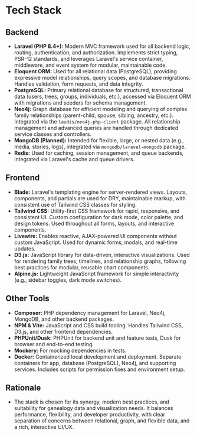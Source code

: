 # Tech Stack

## Backend
- **Laravel (PHP 8.4+):** Modern MVC framework used for all backend logic, routing, authentication, and authorization. Implements strict typing, PSR-12 standards, and leverages Laravel's service container, middleware, and event system for modular, maintainable code.
- **Eloquent ORM:** Used for all relational data (PostgreSQL), providing expressive model relationships, query scopes, and database migrations. Handles validation, form requests, and data integrity.
- **PostgreSQL:** Primary relational database for structured, transactional data (users, trees, groups, individuals, etc.), accessed via Eloquent ORM with migrations and seeders for schema management.
- **Neo4j:** Graph database for efficient modeling and querying of complex family relationships (parent-child, spouse, sibling, ancestry, etc.). Integrated via the `laudis/neo4j-php-client` package. All relationship management and advanced queries are handled through dedicated service classes and controllers.
- **MongoDB (Planned):** Intended for flexible, large, or nested data (e.g., media, stories, logs), integrated via `mongodb/laravel-mongodb` package.
- **Redis:** Used for caching, session management, and queue backends, integrated via Laravel's cache and queue drivers.

## Frontend
- **Blade:** Laravel's templating engine for server-rendered views. Layouts, components, and partials are used for DRY, maintainable markup, with consistent use of Tailwind CSS classes for styling.
- **Tailwind CSS:** Utility-first CSS framework for rapid, responsive, and consistent UI. Custom configuration for dark mode, color palette, and design tokens. Used throughout all forms, layouts, and interactive components.
- **Livewire:** Enables reactive, AJAX-powered UI components without custom JavaScript. Used for dynamic forms, modals, and real-time updates.
- **D3.js:** JavaScript library for data-driven, interactive visualizations. Used for rendering family trees, timelines, and relationship graphs, following best practices for modular, reusable chart components.
- **Alpine.js:** Lightweight JavaScript framework for simple interactivity (e.g., sidebar toggles, dark mode switches).

## Other Tools
- **Composer:** PHP dependency management for Laravel, Neo4j, MongoDB, and other backend packages.
- **NPM & Vite:** JavaScript and CSS build tooling. Handles Tailwind CSS, D3.js, and other frontend dependencies.
- **PHPUnit/Dusk:** PHPUnit for backend unit and feature tests, Dusk for browser and end-to-end testing.
- **Mockery:** For mocking dependencies in tests.
- **Docker:** Containerized local development and deployment. Separate containers for app, database (PostgreSQL), Neo4j, and supporting services. Includes scripts for permission fixes and environment setup.

## Rationale
- The stack is chosen for its synergy, modern best practices, and suitability for genealogy data and visualization needs. It balances performance, flexibility, and developer productivity, with clear separation of concerns between relational, graph, and flexible data, and a rich, interactive UI/UX. 